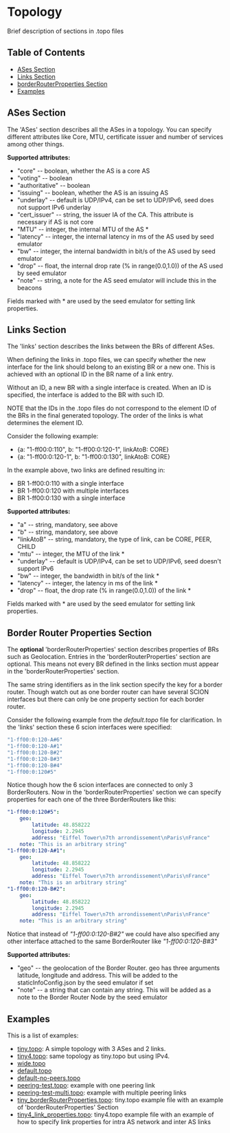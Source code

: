 # Topology

Brief description of sections in .topo files

## Table of Contents

- [ASes Section](#ases-section)
- [Links Section](#links-section)
- [borderRouterProperties Section](#border-router-properties-section)
- [Examples](#examples)

## ASes Section

The 'ASes' section describes all the ASes in a topology.
You can specify different attributes like Core, MTU, certificate issuer and number
of services among other things.

**Supported attributes:**

- "core" -- boolean, whether the AS is a core AS
- "voting" -- boolean
- "authoritative" -- boolean
- "issuing" -- boolean, whether the AS is an issuing AS
- "underlay" -- default is UDP/IPv4, can be set to UDP/IPv6, seed does not support IPv6 underlay
- "cert_issuer" -- string, the issuer IA of the CA. This attribute is necessary if AS is not core
- "MTU" -- integer, the internal MTU of the AS *
- "latency" -- integer, the internal latency in ms of the AS used by seed emulator
- "bw" -- integer, the internal bandwidth in bit/s of the AS used by seed emulator
- "drop" -- float, the internal drop rate (% in range(0.0,1.0)) of the AS used by seed emulator
- "note" -- string, a note for the AS seed emulator will include this in the beacons

Fields marked with * are used by the seed emulator for setting link properties.

## Links Section

The 'links' section describes the links between the BRs of different ASes.

When defining the links in .topo files, we can specify whether the new interface
for the link should belong to an existing BR or a new one. This is achieved with
an optional ID in the BR name of a link entry.

Without an ID, a new BR with a single interface is created.
When an ID is specified, the interface is added to the BR with such ID.

NOTE that the IDs in the .topo files do not correspond to the element ID of the
BRs in the final generated topology. The order of the links is what determines
the element ID.

Consider the following example:

- {a: "1-ff00:0:110",   b: "1-ff00:0:120-1", linkAtoB: CORE}
- {a: "1-ff00:0:120-1", b: "1-ff00:0:130", linkAtoB: CORE}

In the example above, two links are defined resulting in:

- BR 1-ff00:0:110 with a single interface
- BR 1-ff00:0:120 with multiple interfaces
- BR 1-ff00:0:130 with a single interface

**Supported attributes:**

- "a" -- string, mandatory, see above
- "b" -- string, mandatory, see above
- "linkAtoB" -- string, mandatory, the type of link, can be CORE, PEER, CHILD
- "mtu" -- integer, the MTU of the link *
- "underlay" -- default is UDP/IPv4, can be set to UDP/IPv6, seed doesn't support IPv6
- "bw" -- integer, the bandwidth in bit/s of the link *
- "latency" -- integer, the latency in ms of the link *
- "drop" -- float, the drop rate (% in range(0.0,1.0)) of the link *

Fields marked with * are used by the seed emulator for setting link properties.

## Border Router Properties Section

The **optional** 'borderRouterProperties' section describes properties of BRs such as Geolocation.
Entries in the 'borderRouterProperties' section are optional. This means not every BR defined in the links section must appear in the 'borderRouterProperties' section.

The same string identifiers as in the link section specify the key for a border router. Though watch out as one border router can have several SCION interfaces but there can only be one property section for each border router.

Consider the following example from the *default.topo* file for clarification. In the 'links' section these 6 scion interfaces were specified:

```yaml
"1-ff00:0:120-A#6"
"1-ff00:0:120-A#1"
"1-ff00:0:120-B#2"
"1-ff00:0:120-B#3"
"1-ff00:0:120-B#4"
"1-ff00:0:120#5"
```

Notice though how the 6 scion interfaces are connected to only 3 BorderRouters. Now in the 'borderRouterProperties' section we can specify properties for each one of the three BorderRouters like this:

```yaml
"1-ff00:0:120#5":
    geo:
        latitude: 48.858222
        longitude: 2.2945
        address: "Eiffel Tower\n7th arrondissement\nParis\nFrance"
    note: "This is an arbitrary string"
"1-ff00:0:120-A#1":
    geo:
        latitude: 48.858222
        longitude: 2.2945
        address: "Eiffel Tower\n7th arrondissement\nParis\nFrance"
    note: "This is an arbitrary string"
"1-ff00:0:120-B#2":
    geo:
        latitude: 48.858222
        longitude: 2.2945
        address: "Eiffel Tower\n7th arrondissement\nParis\nFrance"
    note: "This is an arbitrary string"
```

Notice that instead of *"1-ff00:0:120-B#2"* we could have also specified any other interface attached to the same BorderRouter like *"1-ff00:0:120-B#3"*

**Supported attributes:**

- "geo" -- the geolocation of the Border Router. geo has three arguments latitude, longitude and address. This will be added to the staticInfoConfig.json by the seed emulator if set
- "note" -- a string that can contain any string. This will be added as a note to the Border Router Node by the seed emulator

## Examples

This is a list of examples:

- [tiny.topo](tiny.topo): A simple topology with 3 ASes and 2 links.
- [tiny4.topo](tiny4.topo): same topology as tiny.topo but using IPv4.
- [wide.topo](wide.topo)
- [default.topo](default.topo)
- [default-no-peers.topo](default-no-peers.topo)
- [peering-test.topo](peering-test.topo): example with one peering link
- [peering-test-multi.topo](peering-test-multi.topo): example with multiple peering links
- [tiny_borderRouterProperties.topo](tiny_borderRouterProperties.topo): tiny.topo example file with an example of 'borderRouterProperties' Section
- [tiny4_link_properties.topo](tiny4_link_properties.topo): tiny4.topo example file with an example of how to specify link properties for intra AS network and inter AS links